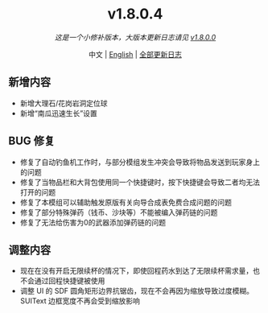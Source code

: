 ﻿<h1 align="center">v1.8.0.4</h1>

<div align="center">

*这是一个小修补版本，大版本更新日志请见 [v1.8.0.0](v1.8.0.0.md)*

中文 | [English](../en/v1.8.0.4.md) | [全部更新日志](../../ChangeLog.md)

</div>

## 新增内容

- 新增大理石/花岗岩洞定位球
- 新增“南瓜迅速生长”设置

## BUG 修复

- 修复了自动钓鱼机工作时，与部分模组发生冲突会导致将物品发送到玩家身上的问题
- 修复了当物品栏和大背包使用同一个快捷键时，按下快捷键会导致二者均无法打开的问题
- 修复了本模组可以辅助触发原版有关向导合成表免费合成问题的问题
- 修复了部分特殊弹药（钱币、沙块等）不能被编入弹药链的问题
- 修复了无法给伤害为0的武器添加弹药链的问题

## 调整内容

- 现在在没有开启无限续杯的情况下，即使回程药水到达了无限续杯需求量，也不会通过回程快捷键被使用
- 调整 UI 的 SDF 圆角矩形边界抗锯齿，现在不会再因为缩放导致过度模糊。SUIText 边框宽度不再会受到缩放影响